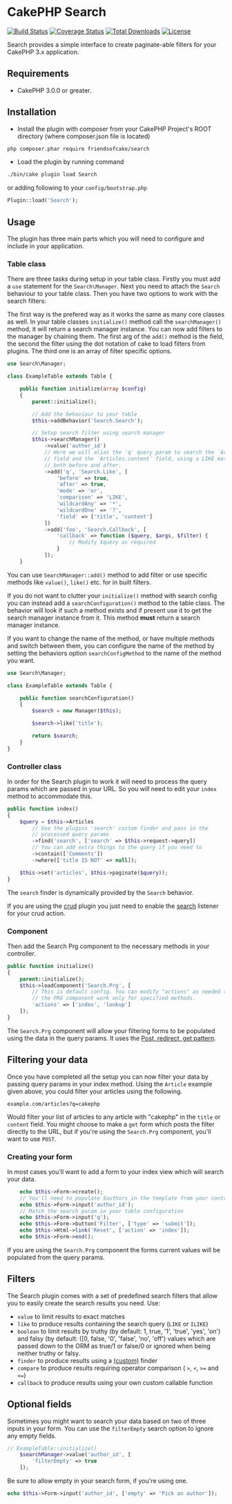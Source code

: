 # CakePHP Search

[![Build Status](https://img.shields.io/travis/FriendsOfCake/search/master.svg?style=flat-square)](https://travis-ci.org/FriendsOfCake/search)
[![Coverage Status](https://img.shields.io/codecov/c/github/FriendsOfCake/search.svg?style=flat-square)](https://codecov.io/github/FriendsOfCake/search)
[![Total Downloads](https://img.shields.io/packagist/dt/friendsofcake/search.svg?style=flat-square)](https://packagist.org/packages/friendsofcake/search)
[![License](https://img.shields.io/badge/license-MIT-blue.svg?style=flat-square)](https://packagist.org/packages/friendsofcake/search)

Search provides a simple interface to create paginate-able filters for your CakePHP 3.x application.

## Requirements

* CakePHP 3.0.0 or greater.

## Installation

* Install the plugin with composer from your CakePHP Project's ROOT directory
(where composer.json file is located)

```sh
php composer.phar require friendsofcake/search
```

* Load the plugin by running command

```sh
./bin/cake plugin load Search
```

or adding following to your `config/bootstrap.php`

```php
Plugin::load('Search');
```

## Usage

The plugin has three main parts which you will need to configure and include in
your application.

### Table class

There are three tasks during setup in your table class. Firstly you must add a
`use` statement for the `Search\Manager`. Next you need to attach the `Search`
behaviour to your table class. Then you have two options to work with the search
filters:

The first way is the prefered way as it works the same as many core classes as
well. In your table classes `initialize()` method call the `searchManager()`
method, it will return a search manager instance. You can now add filters to the
manager by chaining them. The first arg of the `add()` method is the field, the
second the filter using the dot notation of cake to load filters from plugins.
The third one is an array of filter specific options.

```php
use Search\Manager;

class ExampleTable extends Table {

    public function initialize(array $config)
    {
        parent::initialize();

        // Add the behaviour to your table
        $this->addBehavior('Search.Search');

        // Setup search filter using search manager
        $this->searchManager()
            ->value('author_id')
            // Here we will alias the 'q' query param to search the `Articles.title`
            // field and the `Articles.content` field, using a LIKE match, with `%`
            // both before and after.
            ->add('q', 'Search.Like', [
                'before' => true,
                'after' => true,
                'mode' => 'or',
                'comparison' => 'LIKE',
                'wildcardAny' => '*',
                'wildcardOne' => '?',
                'field' => ['title', 'content']
            ])
            ->add('foo', 'Search.Callback', [
                'callback' => function ($query, $args, $filter) {
                    // Modify $query as required
                }
            ]);
    }
```

You can use `SearchManager::add()` method to add filter or use specific methods
like `value()`, `like()` etc. for in built filters.

If you do not want to clutter your `initialize()` method with search config you
can instead add a `searchConfiguration()` method to the table class. The behavior
will look if such a method exists and if present use it to get the search manager
instance from it. This method **must** return a search manager instance.

If you want to change the name of the method, or have multiple methods and
switch between them, you can configure the name of the method by setting the
behaviors option `searchConfigMethod` to the name of the method you want.

```php
use Search\Manager;

class ExampleTable extends Table {

    public function searchConfiguration()
    {
        $search = new Manager($this);

        $search->like('title');

        return $search;
    }
}
```

### Controller class
In order for the Search plugin to work it will need to process the query params
which are passed in your URL. So you will need to edit your `index` method to
accommodate this.

```php
public function index()
{
    $query = $this->Articles
        // Use the plugins 'search' custom finder and pass in the
        // processed query params
        ->find('search', ['search' => $this->request->query])
        // You can add extra things to the query if you need to
        ->contain(['Comments'])
        ->where(['title IS NOT' => null]);

    $this->set('articles', $this->paginate($query));
}
```

The `search` finder is dynamically provided by the `Search` behavior.

If you are using the [crud](https://github.com/FriendsOfCake/crud) plugin you
just need to enable the [search](http://crud.readthedocs.io/en/latest/listeners/search.html)
listener for your crud action.

### Component
Then add the Search Prg component to the necessary methods in your controller.

```php
public function initialize()
{
    parent::initialize();
    $this->loadComponent('Search.Prg', [
        // This is default config. You can modify "actions" as needed to make
        // the PRG component work only for specified methods.
        'actions' => ['index', 'lookup']
    ]);
}
```

The `Search.Prg` component will allow your filtering forms to be populated using
the data in the query params. It uses the [Post, redirect, get pattern](https://en.wikipedia.org/wiki/Post/Redirect/Get).

## Filtering your data
Once you have completed all the setup you can now filter your data by passing
query params in your index method. Using the `Article` example given above, you
could filter your articles using the following.

`example.com/articles?q=cakephp`

Would filter your list of articles to any article with "cakephp" in the `title`
or `content` field. You might choose to make a `get` form which posts the filter
directly to the URL, but if you're using the `Search.Prg` component, you'll want
to use `POST`.

### Creating your form
In most cases you'll want to add a form to your index view which will search
your data.

```php
    echo $this->Form->create();
    // You'll need to populate $authors in the template from your controller
    echo $this->Form->input('author_id');
    // Match the search param in your table configuration
    echo $this->Form->input('q');
    echo $this->Form->button('Filter', ['type' => 'submit']);
    echo $this->Html->link('Reset', ['action' => 'index']);
    echo $this->Form->end();
```

If you are using the `Search.Prg` component the forms current values will be
populated from the query params.

## Filters

The Search plugin comes with a set of predefined search filters that allow you to
easily create the search results you need. Use:

- ``value`` to limit results to exact matches
- ``like`` to produce results containing the search query (``LIKE`` or ``ILIKE``)
- ``boolean`` to limit results by truthy (by default: 1, true, '1', 'true', 'yes', 'on') and falsy (by default: ([0, false, '0', 'false', 'no', 'off') values which are passed down to the ORM as true/1 or false/0 or ignored when being neither truthy or falsy.
- ``finder`` to produce results using a [(custom)](http://book.cakephp.org/3.0/en/orm/retrieving-data-and-resultsets.html#custom-find-methods) finder
- ``compare`` to produce results requiring operator comparison (
    ``>``, ``<``, ``>=`` and ``<=``)
- ``callback`` to produce results using your own custom callable function


## Optional fields

Sometimes you might want to search your data based on two of three inputs in
your form. You can use the `filterEmpty` search option to ignore any empty fields.

```php
// ExampleTable::initialize()
    $searchManager->value('author_id', [
        'filterEmpty' => true
    ]);
```

Be sure to allow empty in your search form, if you're using one.
```php
echo $this->Form->input('author_id', ['empty' => 'Pick an author']);
```
